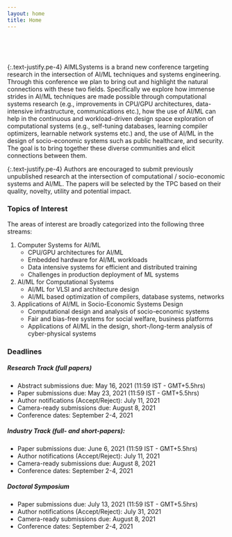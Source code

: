 ```yaml
---
layout: home
title: Home
---
```


&nbsp;

&nbsp;

{:.text-justify.pe-4}
AIMLSystems is a brand new conference targeting research in the intersection of AI/ML techniques and systems engineering. Through this conference we plan to bring out and highlight the natural connections with these two fields. Specifically we explore how immense strides in AI/ML techniques are made possible through computational systems research (e.g., improvements in CPU/GPU architectures, data-intensive infrastructure, communications etc.),  how the use of AI/ML can help in the continuous and workload-driven design space exploration of computational systems (e.g., self-tuning databases, learning compiler optimizers, learnable network systems etc.) and, the use of AI/ML in the design of socio-economic systems such as public healthcare, and security.  The goal is to bring together these diverse communities and elicit connections between them.

{:.text-justify.pe-4}
Authors are encouraged to submit previously unpublished research at the intersection of computational / socio-economic systems and AI/ML. The papers will be selected by the TPC based on their quality, novelty, utility and potential impact.


### Topics of Interest

The areas of interest are broadly categorized into the following three streams:

1. Computer Systems for AI/ML 
   * CPU/GPU architectures for AI/ML
   * Embedded hardware for AI/ML workloads
   * Data intensive systems for efficient and distributed training
   * Challenges in production deployment of ML systems
1. AI/ML for Computational Systems
   * AI/ML for VLSI and architecture design
   * AI/ML based optimization of compilers, database systems, networks
1. Applications of AI/ML in Socio-Economic Systems Design
   * Computational design and analysis of socio-economic systems
   * Fair and bias-free systems for social welfare, business platforms
   * Applications of AI/ML in the design, short-/long-term analysis of cyber-physical systems

### Deadlines

##### Research Track (full papers)
* Abstract submissions due: May 16, 2021 (11:59 IST - GMT+5.5hrs)
* Paper submissions due: May 23, 2021 (11:59 IST - GMT+5.5hrs) 
* Author notifications (Accept/Reject): July 11, 2021
* Camera-ready submissions due: August 8, 2021
* Conference dates: September 2-4, 2021 

##### Industry Track (full- and short-papers):
* Paper submissions due:  June 6, 2021 (11:59 IST - GMT+5.5hrs)
* Author notifications (Accept/Reject):  July 11, 2021
* Camera-ready submissions due: August 8, 2021
* Conference dates: September 2-4, 2021

##### Doctoral Symposium
* Paper submissions due:  July 13, 2021 (11:59 IST - GMT+5.5hrs)
* Author notifications (Accept/Reject):  July 31, 2021
* Camera-ready submissions due: August 8, 2021
* Conference dates: September 2-4, 2021
